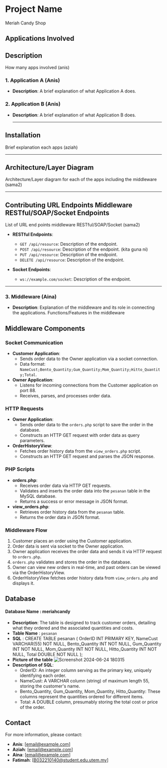 # Project Name
Meriah Candy Shop

## Applications Involved
## Description
How many apps involved (anis)

### 1. Application A (Anis)
- **Description**: A brief explanation of what Application A does.

### 2. Application B (Anis)
- **Description**: A brief explanation of what Application B does.

  ---

## Installation
Brief explanation each apps (aziah)

---

## Architecture/Layer Diagram
Architecture/Layer diagram for each of the apps including the middleware (sama2)

---

## Contributing URL Endpoints Middleware RESTful/SOAP/Socket Endpoints
List of URL end points middleware RESTful/SOAP/Socket (sama2)

- **RESTful Endpoints**:
  - `GET /api/resource`: Description of the endpoint.
  - `POST /api/resource`: Description of the endpoint. (kita guna ni)
  - `PUT /api/resource`: Description of the endpoint.
  - `DELETE /api/resource`: Description of the endpoint.
  
- **Socket Endpoints**:
  - `ws://example.com/socket`: Description of the endpoint.

---

### 3. Middleware (Aina)
- **Description**: Explanation of the middleware and its role in connecting the applications.
Functions/Features in the middleware
## Middleware Components

### Socket Communication
- **Customer Application**: 
  - Sends order data to the Owner application via a socket connection.
  - Data format: `NameCust;Bento_Quantity;Gum_Quantity;Mom_Quantity;Hitto_Quantity;Total`.
- **Owner Application**: 
  - Listens for incoming connections from the Customer application on port 88.
  - Receives, parses, and processes order data.

### HTTP Requests
- **Owner Application**:
  - Sends order data to the `orders.php` script to save the order in the database.
  - Constructs an HTTP GET request with order data as query parameters.
- **OrderHistoryView**:
  - Fetches order history data from the `view_orders.php` script.
  - Constructs an HTTP GET request and parses the JSON response.

### PHP Scripts
- **orders.php**:
  - Receives order data via HTTP GET requests.
  - Validates and inserts the order data into the `pesanan` table in the MySQL database.
  - Returns a success or error message in JSON format.
- **view_orders.php**:
  - Retrieves order history data from the `pesanan` table.
  - Returns the order data in JSON format.

### Middleware Flow
1. Customer places an order using the Customer application.
2. Order data is sent via socket to the Owner application.
3. Owner application receives the order data and sends it via HTTP request to `orders.php`.
4. `orders.php` validates and stores the order in the database.
5. Owner can view new orders in real-time, and past orders can be viewed via the OrderHistoryView.
6. OrderHistoryView fetches order history data from `view_orders.php` and displays it.






## Database
#### Database Name : meriahcandy
- **Description**: The table is designed to track customer orders, detailing what they ordered and the associated quantities and costs.
- **Table Name** : `pesanan`
- **SQL** :
  CREATE TABLE pesanan
(
    OrderID INT PRIMARY KEY,
    NameCust VARCHAR(55) NOT NULL,
    Bento_Quantity INT NOT NULL,
    Gum_Quantity INT NOT NULL,
    Mom_Quantity INT NOT NULL,
    Hitto_Quantity INT NOT NULL,
    Total DOUBLE NOT NULL
);
- **Picture of the table**
![Screenshot 2024-06-24 180315](https://github.com/FatimahJaafar/Project_DAD/assets/163825344/41b7c4fc-0ce3-4175-a6d3-35aa5eb97437)
- **Description of SQL**: 
  - OrderID: An integer column serving as the primary key, uniquely identifying each order.
  - NameCust: A VARCHAR column (string) of maximum length 55, storing the customer's name.
  - Bento_Quantity, Gum_Quantity, Mom_Quantity, Hitto_Quantity: These columns represent the quantities ordered for different items.
  - Total: A DOUBLE column, presumably storing the total cost or price of the order.

## Contact

For more information, please contact:

- **Anis**: [email@example.com]
- **Aziah**: [email@example.com]
- **Aina**: [email@example.com]
- **Fatimah**: [B032210140@student.edu.utem.my]
